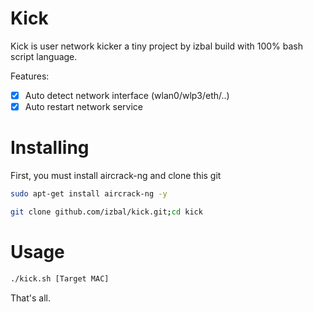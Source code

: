 # Kick

Kick is user network kicker a tiny project by izbal build with 100% bash script language.

Features:

- [x] Auto detect network interface (wlan0/wlp3/eth/..)
- [x] Auto restart network service 

# Installing

First,  you must install aircrack-ng and clone this git

```bash
sudo apt-get install aircrack-ng -y
```

```bash
git clone github.com/izbal/kick.git;cd kick
```

# Usage

```bash
./kick.sh [Target MAC]
```

That's all.